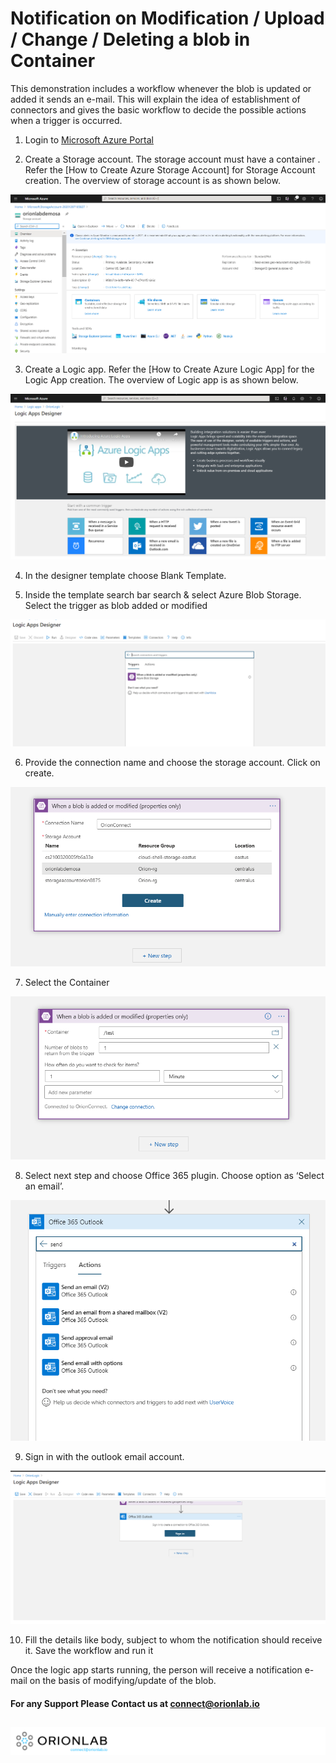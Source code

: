 # Notification on Modification / Upload / Change / Deleting a blob in Container

This demonstration includes a workflow whenever the blob is updated or added it sends an e-mail. This will explain the idea of establishment of connectors and gives the basic workflow to decide the possible actions when a trigger is occurred.

1.  Login to [Microsoft Azure Portal](https://portal.azure.com/ "Microsoft Azure Portal")
    
2.  Create a Storage account. The storage account must have a container . Refer the [How to Create Azure Storage Account] for Storage Account creation. The overview of storage account is as shown below.

  ![Azure Portal](https://github.com/orionlab-io/blogs/blob/main/Azure%20Logic%20Apps/Images/azure-portal.png)

3.  Create a Logic app. Refer the [How to Create Azure Logic App] for the Logic App creation. The overview of Logic app is as shown below.

  ![Azure Logic Designer](https://github.com/orionlab-io/blogs/blob/main/Azure%20Logic%20Apps/Images/azure-logic.png)
    
4.  In the designer template choose Blank Template. 

5.  Inside the template search bar search & select Azure Blob Storage. Select the trigger as blob added or modified
 
 ![Azure Logic Designer](https://github.com/orionlab-io/blogs/blob/main/Azure%20Logic%20Apps/Images/azure-logic-designed.png)

6.	Provide the connection name and choose the storage account. Click on create. 

 ![Azure Logic Designer](https://github.com/orionlab-io/blogs/blob/main/Azure%20Logic%20Apps/Images/choose-connecttion.png)

7.	Select the Container 
 
 ![Azure Logic Designer](https://github.com/orionlab-io/blogs/blob/main/Azure%20Logic%20Apps/Images/select-container.png)
 
8.	Select next step and choose Office 365 plugin. Choose option as ‘Select an email’.

![Azure Logic Designer](https://github.com/orionlab-io/blogs/blob/main/Azure%20Logic%20Apps/Images/select-mail.png)
 
9.	Sign in with the outlook email account.

![Azure Logic Designer](https://github.com/orionlab-io/blogs/blob/main/Azure%20Logic%20Apps/Images/sign-in.png)

10.	Fill the details like body, subject to whom the notification should receive it. Save the workflow and run it
 
Once the logic app starts running, the person will receive a notification e-mail on the basis of modifying/update of the blob.

#### For any Support Please Contact us at [connect@orionlab.io](mailto:connect@orionlab.io)
## ![OrionLab Logo](https://github.com/orionlab-io/blogs/blob/main/orion-lab-github-logo.png)

